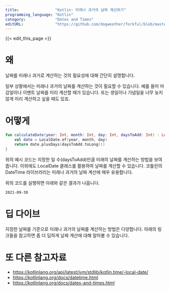 ```yaml
---
title:                "Kotlin: 미래나 과거의 날짜 계산하기"
programming_language: "Kotlin"
category:             "Dates and Times"
editURL:              "https://github.com/dogweather/forkful/blob/master/content/ko/kotlin/calculating-a-date-in-the-future-or-past.md"
---
```


{{< edit_this_page >}}

# 왜

날짜를 미래나 과거로 계산하는 것의 필요성에 대해 간단히 설명합니다.

일부 상황에서는 미래나 과거의 날짜를 계산하는 것이 필요할 수 있습니다. 예를 들어 마감일이나 이벤트 날짜를 미리 계산할 때가 있습니다. 또는 생일이나 기념일을 너무 늦지 않게 미리 계산하고 싶을 때도 있죠. 

# 어떻게

```Kotlin
fun calculateDate(year: Int, month: Int, day: Int, daysToAdd: Int) : LocalDate {
    val date = LocalDate.of(year, month, day)
    return date.plusDays(daysToAdd.toLong())
}
```

위의 예시 코드는 지정한 일 수(daysToAdd)만큼 미래의 날짜를 계산하는 방법을 보여줍니다. 이외에도 LocalDate 클래스를 활용하여 날짜를 계산할 수 있습니다. 코틀린의 DateTime 라이브러리는 미래나 과거의 날짜 계산에 매우 유용합니다.

위의 코드를 실행하면 아래와 같은 결과가 나옵니다.

```
2021-09-30
```

# 딥 다이브

지정한 날짜를 기준으로 미래나 과거의 날짜를 계산하는 방법은 다양합니다. 아래의 링크들을 참고하면 좀 더 딥하게 날짜 계산에 대해 알아볼 수 있습니다.

# 또 다른 참고자료
- https://kotlinlang.org/api/latest/jvm/stdlib/kotlin.time/-local-date/
- https://kotlinlang.org/docs/datetime.html
- https://kotlinlang.org/docs/dates-and-times.html